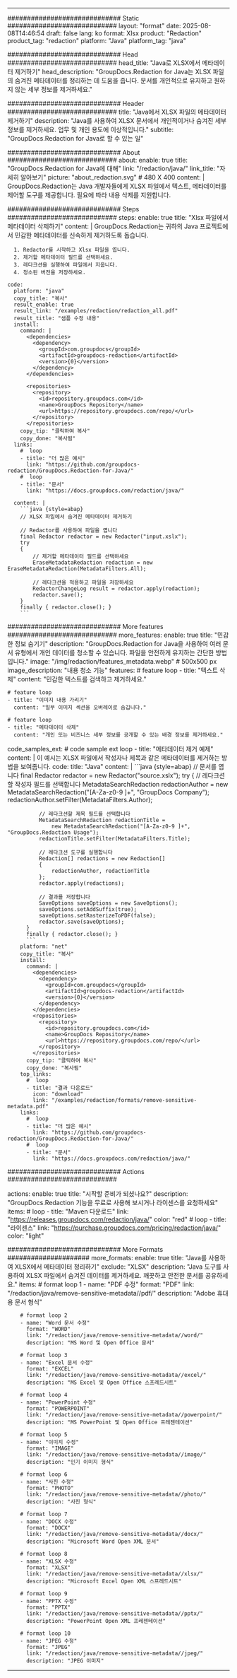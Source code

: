 
---
############################# Static ############################
layout: "format"
date:  2025-08-08T14:46:54
draft: false
lang: ko
format: Xlsx
product: "Redaction"
product_tag: "redaction"
platform: "Java"
platform_tag: "java"

############################# Head ############################
head_title: "Java로 XLSX에서 메타데이터 제거하기"
head_description: "GroupDocs.Redaction for Java는 XLSX 파일의 숨겨진 메타데이터를 정리하는 데 도움을 줍니다. 문서를 개인적으로 유지하고 원하지 않는 세부 정보를 제거하세요."

############################# Header ############################
title: "Java에서 XLSX 파일의 메타데이터 제거하기" 
description: "Java를 사용하여 XLSX 문서에서 개인적이거나 숨겨진 세부 정보를 제거하세요. 업무 및 개인 용도에 이상적입니다."
subtitle: "GroupDocs.Redaction for Java로 할 수 있는 일" 

############################# About ############################
about:
    enable: true
    title: "GroupDocs.Redaction for Java에 대해"
    link: "/redaction/java/"
    link_title: "자세히 알아보기"
    picture: "about_redaction.svg" # 480 X 400
    content: |
       GroupDocs.Redaction는 Java 개발자들에게 XLSX 파일에서 텍스트, 메타데이터를 제어할 도구를 제공합니다. 필요에 따라 내용 삭제를 지원합니다.

############################# Steps ############################
steps:
    enable: true
    title: "Xlsx 파일에서 메타데이터 삭제하기"
    content: |
      GroupDocs.Redaction는 귀하의 Java 프로젝트에서 민감한 메타데이터를 신속하게 제거하도록 돕습니다.
      
      1. Redactor를 시작하고 Xlsx 파일을 엽니다.
      2. 제거할 메타데이터 필드를 선택하세요.
      3. 레다크션을 실행하여 파일에서 지웁니다.
      4. 청소된 버전을 저장하세요.
   
    code:
      platform: "java"
      copy_title: "복사"
      result_enable: true
      result_link: "/examples/redaction/redaction_all.pdf"
      result_title: "샘플 수정 내용"
      install:
        command: |
          <dependencies>
            <dependency>
              <groupId>com.groupdocs</groupId>
              <artifactId>groupdocs-redaction</artifactId>
              <version>{0}</version>
            </dependency>
          </dependencies>

          <repositories>
            <repository>
              <id>repository.groupdocs.com</id>
              <name>GroupDocs Repository</name>
              <url>https://repository.groupdocs.com/repo/</url>
            </repository>
          </repositories>
        copy_tip: "클릭하여 복사"
        copy_done: "복사됨"
      links:
        #  loop
        - title: "더 많은 예시"
          link: "https://github.com/groupdocs-redaction/GroupDocs.Redaction-for-Java/"
        #  loop
        - title: "문서"
          link: "https://docs.groupdocs.com/redaction/java/"
          
      content: |
        ```java {style=abap}
        // XLSX 파일에서 숨겨진 메타데이터 제거하기

        // Redactor를 사용하여 파일을 엽니다
        final Redactor redactor = new Redactor("input.xslx");
        try
        {
            // 제거할 메타데이터 필드를 선택하세요
            EraseMetadataRedaction redaction = new EraseMetadataRedaction(MetadataFilters.All);

            // 레다크션을 적용하고 파일을 저장하세요
            RedactorChangeLog result = redactor.apply(redaction);
            redactor.save();
        }
        finally { redactor.close(); }
        ```            


############################# More features ############################
more_features:
  enable: true
  title: "민감한 정보 숨기기"
  description: "GroupDocs.Redaction for Java을 사용하여 여러 문서 유형에서 개인 데이터를 청소할 수 있습니다. 파일을 안전하게 유지하는 간단한 방법입니다."
  image: "/img/redaction/features_metadata.webp" # 500x500 px
  image_description: "내용 청소 기능"
  features:
    # feature loop
    - title: "텍스트 삭제"
      content: "민감한 텍스트를 검색하고 제거하세요."

    # feature loop
    - title: "이미지 내용 가리기"
      content: "일부 이미지 섹션을 오버레이로 숨깁니다."

    # feature loop
    - title: "메타데이터 삭제"
      content: "개인 또는 비즈니스 세부 정보를 공개할 수 있는 배경 정보를 제거하세요."
      
  code_samples_ext:
    # code sample ext loop
    - title: "메타데이터 제거 예제"
      content: |
        이 예시는 XLSX 파일에서 작성자나 제목과 같은 메타데이터를 제거하는 방법을 보여줍니다.
      code:
        title: "Java"
        content: |
          ```java {style=abap}
          //  문서를 엽니다
          final Redactor redactor = new Redactor("source.xslx");
          try
          {
              // 레다크션할 작성자 필드를 선택합니다
              MetadataSearchRedaction redactionAuthor = 
                  new MetadataSearchRedaction("[A-Za-z0-9 ]+", "GroupDocs Company");
              redactionAuthor.setFilter(MetadataFilters.Author);

              // 레다크션할 제목 필드를 선택합니다
              MetadataSearchRedaction redactionTitle = 
                  new MetadataSearchRedaction("[A-Za-z0-9 ]+", "GroupDocs.Redaction Usage");
              redactionTitle.setFilter(MetadataFilters.Title);

              // 레다크션 도구를 실행합니다
              Redaction[] redactions = new Redaction[]
              {
                  redactionAuthor, redactionTitle
              };
              redactor.apply(redactions);

              // 결과를 저장합니다
              SaveOptions saveOptions = new SaveOptions();
              saveOptions.setAddSuffix(true);
              saveOptions.setRasterizeToPDF(false);
              redactor.save(saveOptions);
          }
          finally { redactor.close(); }
          ```
        platform: "net"
        copy_title: "복사"
        install:
          command: |
            <dependencies>
              <dependency>
                <groupId>com.groupdocs</groupId>
                <artifactId>groupdocs-redaction</artifactId>
                <version>{0}</version>
              </dependency>
            </dependencies>
            <repositories>
              <repository>
                <id>repository.groupdocs.com</id>
                <name>GroupDocs Repository</name>
                <url>https://repository.groupdocs.com/repo/</url>
              </repository>
            </repositories>
          copy_tip: "클릭하여 복사"
          copy_done: "복사됨"
        top_links:
          #  loop
          - title: "결과 다운로드"
            icon: "download"
            link: "/examples/redaction/formats/remove-sensitive-metadata.pdf"
        links:
          #  loop
          - title: "더 많은 예시"
            link: "https://github.com/groupdocs-redaction/GroupDocs.Redaction-for-Java/"
          #  loop
          - title: "문서"
            link: "https://docs.groupdocs.com/redaction/java/"


############################# Actions ############################

actions:
  enable: true
  title: "시작할 준비가 되셨나요?"
  description: "GroupDocs.Redaction 기능을 무료로 사용해 보시거나 라이센스를 요청하세요"
  items:
    #  loop
    - title: "Maven 다운로드"
      link: "https://releases.groupdocs.com/redaction/java/"
      color: "red"
        #  loop
    - title: "라이센스"
      link: "https://purchase.groupdocs.com/pricing/redaction/java/"
      color: "light"


############################# More Formats #####################
more_formats:
    enable: true
    title: "Java를 사용하여 XLSX에서 메타데이터 정리하기"
    exclude: "XLSX"
    description: "Java 도구를 사용하여 XLSX 파일에서 숨겨진 데이터를 제거하세요. 깨끗하고 안전한 문서를 공유하세요."
    items: 
        # format loop 1
        - name: "PDF 수정"
          format: "PDF"
          link: "/redaction/java/remove-sensitive-metadata//pdf/"
          description: "Adobe 휴대용 문서 형식"

        # format loop 2
        - name: "Word 문서 수정"
          format: "WORD"
          link: "/redaction/java/remove-sensitive-metadata//word/"
          description: "MS Word 및 Open Office 문서"
          
        # format loop 3
        - name: "Excel 문서 수정"
          format: "EXCEL"
          link: "/redaction/java/remove-sensitive-metadata//excel/"
          description: "MS Excel 및 Open Office 스프레드시트"

        # format loop 4
        - name: "PowerPoint 수정"
          format: "POWERPOINT"
          link: "/redaction/java/remove-sensitive-metadata//powerpoint/"
          description: "MS PowerPoint 및 Open Office 프레젠테이션"

        # format loop 5
        - name: "이미지 수정"
          format: "IMAGE"
          link: "/redaction/java/remove-sensitive-metadata//image/"
          description: "인기 이미지 형식"

        # format loop 6
        - name: "사진 수정"
          format: "PHOTO"
          link: "/redaction/java/remove-sensitive-metadata//photo/"
          description: "사진 형식"

        # format loop 7
        - name: "DOCX 수정"
          format: "DOCX"
          link: "/redaction/java/remove-sensitive-metadata//docx/"
          description: "Microsoft Word Open XML 문서"
          
        # format loop 8
        - name: "XLSX 수정"
          format: "XLSX"
          link: "/redaction/java/remove-sensitive-metadata//xlsx/"
          description: "Microsoft Excel Open XML 스프레드시트"
          
        # format loop 9
        - name: "PPTX 수정"
          format: "PPTX"
          link: "/redaction/java/remove-sensitive-metadata//pptx/"
          description: "PowerPoint Open XML 프레젠테이션"

        # format loop 10
        - name: "JPEG 수정"
          format: "JPEG"
          link: "/redaction/java/remove-sensitive-metadata//jpeg/"
          description: "JPEG 이미지"


---